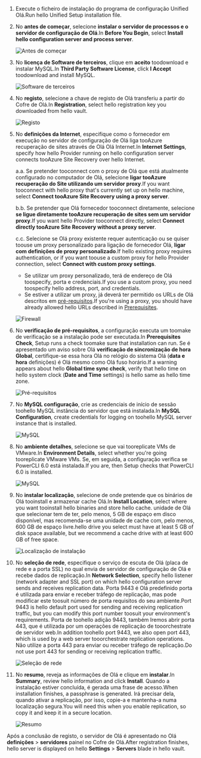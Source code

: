 1. <span data-ttu-id="150e8-101">Execute o ficheiro de instalação do programa de configuração Unified Olá.</span><span class="sxs-lookup"><span data-stu-id="150e8-101">Run hello Unified Setup installation file.</span></span>
2. <span data-ttu-id="150e8-102">No **antes de começar**, selecione **instalar o servidor de processos e o servidor de configuração de Olá**.</span><span class="sxs-lookup"><span data-stu-id="150e8-102">In **Before You Begin**, select **Install hello configuration server and process server**.</span></span>

    ![Antes de começar](./media/site-recovery-add-configuration-server/combined-wiz1.png)

3. <span data-ttu-id="150e8-104">No **licença de Software de terceiros**, clique em **aceito** toodownload e instalar MySQL.</span><span class="sxs-lookup"><span data-stu-id="150e8-104">In **Third Party Software License**, click **I Accept** toodownload and install MySQL.</span></span>

    ![Software de terceiros](./media/site-recovery-add-configuration-server/combined-wiz2.png)
4. <span data-ttu-id="150e8-106">No **registo**, selecione a chave de registo de Olá transferiu a partir do Cofre de Olá.</span><span class="sxs-lookup"><span data-stu-id="150e8-106">In **Registration**, select hello registration key you downloaded from hello vault.</span></span>

    ![Registo](./media/site-recovery-add-configuration-server/combined-wiz3.png)
5. <span data-ttu-id="150e8-108">No **definições da Internet**, especifique como o fornecedor em execução no servidor de configuração de Olá liga tooAzure recuperação de sites através de Olá Olá Internet.</span><span class="sxs-lookup"><span data-stu-id="150e8-108">In **Internet Settings**, specify how hello Provider running on hello configuration server connects tooAzure Site Recovery over hello Internet.</span></span>

   <span data-ttu-id="150e8-109">a.</span><span class="sxs-lookup"><span data-stu-id="150e8-109">a.</span></span> <span data-ttu-id="150e8-110">Se pretender tooconnect com o proxy de Olá que está atualmente configurado no computador de Olá, selecione **ligar tooAzure recuperação do Site utilizando um servidor proxy**.</span><span class="sxs-lookup"><span data-stu-id="150e8-110">If you want tooconnect with hello proxy that's currently set up on hello machine, select **Connect tooAzure Site Recovery using a proxy server**.</span></span>

   <span data-ttu-id="150e8-111">b.</span><span class="sxs-lookup"><span data-stu-id="150e8-111">b.</span></span> <span data-ttu-id="150e8-112">Se pretender que Olá fornecedor tooconnect diretamente, selecione **se ligue diretamente tooAzure recuperação de sites sem um servidor proxy**.</span><span class="sxs-lookup"><span data-stu-id="150e8-112">If you want hello Provider tooconnect directly, select **Connect directly tooAzure Site Recovery without a proxy server**.</span></span>

   <span data-ttu-id="150e8-113">c.</span><span class="sxs-lookup"><span data-stu-id="150e8-113">c.</span></span> <span data-ttu-id="150e8-114">Selecione se Olá proxy existente requer autenticação ou se quiser toouse um proxy personalizado para ligação de fornecedor Olá, **ligar com definições de proxy personalizado**.</span><span class="sxs-lookup"><span data-stu-id="150e8-114">If hello existing proxy requires authentication, or if you want toouse a custom proxy for hello Provider connection, select **Connect with custom proxy settings**.</span></span>

     * <span data-ttu-id="150e8-115">Se utilizar um proxy personalizado, terá de endereço de Olá toospecify, porta e credenciais.</span><span class="sxs-lookup"><span data-stu-id="150e8-115">If you use a custom proxy, you need toospecify hello address, port, and credentials.</span></span>
     * <span data-ttu-id="150e8-116">Se estiver a utilizar um proxy, já deverá ter permitido os URLs de Olá descritos em [pré-requisitos](#prerequisites).</span><span class="sxs-lookup"><span data-stu-id="150e8-116">If you're using a proxy, you should have already allowed hello URLs described in [Prerequisites](#prerequisites).</span></span>

     ![Firewall](./media/site-recovery-add-configuration-server/combined-wiz4.png)
6. <span data-ttu-id="150e8-118">No **verificação de pré-requisitos**, a configuração executa um toomake de verificação se a instalação pode ser executada.</span><span class="sxs-lookup"><span data-stu-id="150e8-118">In **Prerequisites Check**, Setup runs a check toomake sure that installation can run.</span></span> <span data-ttu-id="150e8-119">Se é apresentado um aviso sobre Olá **verificação de sincronização de hora Global**, certifique-se essa hora Olá no relógio do sistema Olá (**data e hora** definições) é Olá mesmo como Olá fuso horário.</span><span class="sxs-lookup"><span data-stu-id="150e8-119">If a warning appears about hello **Global time sync check**, verify that hello time on hello system clock (**Date and Time** settings) is hello same as hello time zone.</span></span>

    ![Pré-requisitos](./media/site-recovery-add-configuration-server/combined-wiz5.png)
7. <span data-ttu-id="150e8-121">No **MySQL configuração**, crie as credenciais de início de sessão toohello MySQL instância do servidor que está instalada.</span><span class="sxs-lookup"><span data-stu-id="150e8-121">In **MySQL Configuration**, create credentials for logging on toohello MySQL server instance that is installed.</span></span>

    ![MySQL](./media/site-recovery-add-configuration-server/combined-wiz6.png)
8. <span data-ttu-id="150e8-123">No **ambiente detalhes**, selecione se que vai tooreplicate VMs de VMware.</span><span class="sxs-lookup"><span data-stu-id="150e8-123">In **Environment Details**, select whether you're going tooreplicate VMware VMs.</span></span> <span data-ttu-id="150e8-124">Se, em seguida, a configuração verifica se PowerCLI 6.0 está instalada.</span><span class="sxs-lookup"><span data-stu-id="150e8-124">If you are, then Setup checks that PowerCLI 6.0 is installed.</span></span>

    ![MySQL](./media/site-recovery-add-configuration-server/combined-wiz7.png)

9. <span data-ttu-id="150e8-126">No **instalar localização**, selecione de onde pretende que os binários de Olá tooinstall e armazenar cache Olá.</span><span class="sxs-lookup"><span data-stu-id="150e8-126">In **Install Location**, select where you want tooinstall hello binaries and store hello cache.</span></span> <span data-ttu-id="150e8-127">unidade de Olá que selecionar tem de ter, pelo menos, 5 GB de espaço em disco disponível, mas recomenda-se uma unidade de cache com, pelo menos, 600 GB de espaço livre.</span><span class="sxs-lookup"><span data-stu-id="150e8-127">hello drive you select must have at least 5 GB of disk space available, but we recommend a cache drive with at least 600 GB of free space.</span></span>

    ![Localização de instalação](./media/site-recovery-add-configuration-server/combined-wiz8.png)
10. <span data-ttu-id="150e8-129">No **seleção de rede**, especifique o serviço de escuta de Olá (placa de rede e a porta SSL) no qual envia de servidor de configuração de Olá e recebe dados de replicação.</span><span class="sxs-lookup"><span data-stu-id="150e8-129">In **Network Selection**, specify hello listener (network adapter and SSL port) on which hello configuration server sends and receives replication data.</span></span> <span data-ttu-id="150e8-130">Porta 9443 é Olá predefinido porta é utilizada para enviar e receber tráfego de replicação, mas pode modificar este toosuit número de porta requisitos do seu ambiente.</span><span class="sxs-lookup"><span data-stu-id="150e8-130">Port 9443 is hello default port used for sending and receiving replication traffic, but you can modify this port number toosuit your environment's requirements.</span></span> <span data-ttu-id="150e8-131">Porta de toohello adição 9443, também Iremos abrir porta 443, que é utilizada por um operações de replicação de tooorchestrate de servidor web.</span><span class="sxs-lookup"><span data-stu-id="150e8-131">In addition toohello port 9443, we also open port 443, which is used by a web server tooorchestrate replication operations.</span></span> <span data-ttu-id="150e8-132">Não utilize a porta 443 para enviar ou receber tráfego de replicação.</span><span class="sxs-lookup"><span data-stu-id="150e8-132">Do not use port 443 for sending or receiving replication traffic.</span></span>

    ![Seleção de rede](./media/site-recovery-add-configuration-server/combined-wiz9.png)


11. <span data-ttu-id="150e8-134">No **resumo**, reveja as informações de Olá e clique em **instalar**.</span><span class="sxs-lookup"><span data-stu-id="150e8-134">In **Summary**, review hello information and click **Install**.</span></span> <span data-ttu-id="150e8-135">Quando a instalação estiver concluída, é gerada uma frase de acesso.</span><span class="sxs-lookup"><span data-stu-id="150e8-135">When installation finishes, a passphrase is generated.</span></span> <span data-ttu-id="150e8-136">Irá precisar dela, quando ativar a replicação, por isso, copie-a e mantenha-a numa localização segura.</span><span class="sxs-lookup"><span data-stu-id="150e8-136">You will need this when you enable replication, so copy it and keep it in a secure location.</span></span>

    ![Resumo](./media/site-recovery-add-configuration-server/combined-wiz10.png)

<span data-ttu-id="150e8-138">Após a conclusão de registo, o servidor de Olá é apresentado no Olá **definições** > **servidores** painel no Cofre de Olá.</span><span class="sxs-lookup"><span data-stu-id="150e8-138">After registration finishes, hello server is displayed on hello **Settings** > **Servers** blade in hello vault.</span></span>
